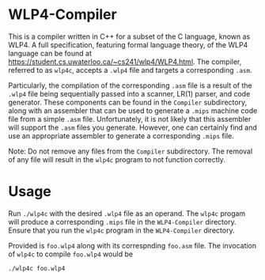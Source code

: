 # WLP4-Compiler

This is a compiler written in C++ for a subset of the C language, known as WLP4. A full specification, featuring formal language theory, of the WLP4 language can be found at https://student.cs.uwaterloo.ca/~cs241/wlp4/WLP4.html. The compiler, referred to as ``wlp4c``, accepts a ``.wlp4`` file and targets a corresponding ``.asm``. 

Particularly, the compilation of the corresponding ``.asm`` file is a result of the ``.wlp4`` file being sequentially passed into a scanner, LR(1) parser, and code generator. These components can be found in the ``Compiler`` subdirectory, along with an assembler that can be used to generate a ``.mips`` machine code file from a simple ``.asm`` file. Unfortunately, it is not likely that this assembler will support the ``.asm`` files you generate. However, one can certainly find and use an appropriate assembler to generate a corresponding ``.mips`` file. 

Note: Do not remove any files from the ``Compiler`` subdirectory. The removal of any file will result in the ``wlp4c`` program to not function correctly. 

# Usage

Run ``./wlp4c`` with the desired ``.wlp4`` file as an operand. The ``wlp4c`` progam will produce a corresponding ``.mips`` file in the ``WLP4-Compiler`` directory. Ensure that you run the ``wlp4c`` program in the ``WLP4-Compiler`` directory. 

Provided is ``foo.wlp4`` along with its correspnding ``foo.asm`` file. The invocation of ``wlp4c`` to compile ``foo.wlp4`` would be 

```sh
./wlp4c foo.wlp4
```
